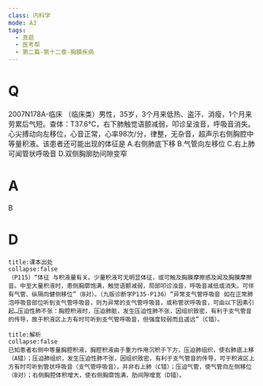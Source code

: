 ```yaml
---
class: 内科学
mode: A3
tags:
  - 真题
  - 医考帮
  - 第二篇-第十二章-胸膜疾病
---
```


# Q
2007N178A-临床 （临床类）男性，35岁，3个月来低热、盗汗、消瘦，1个月来劳累后气短。查体：T37.6℃，右下肺触觉语颤减弱，叩诊呈浊音，呼吸音消失。心尖搏动向左移位，心音正常，心率98次/分，律整，无杂音，超声示右侧胸腔中等量积液。该患者还可能出现的体征是
A.右侧肺底下移
B.气管向左移位
C.右上肺可闻管状呼吸音
D.双侧胸廓肋间隙变窄

# A
B
# D
```ad-note
title:课本出处
collapse:false
（P115）“体征 与积液量有关。少量积液可无明显体征，或可触及胸膜摩擦感及闻及胸膜摩擦音。中至大量积液时，患侧胸廓饱满，触觉语颤减弱，局部叩诊浊音，呼吸音减低或消失。可伴有气管、纵隔向健侧移位”（B对）。（九版诊断学P135-P136）“异常支气管呼吸音 如在正常肺泡呼吸音部位听到支气管呼吸音，则为异常的支气管呼吸音，或称管状呼吸音，可由以下因素引起…压迫性肺不张：胸腔积液时，压迫肺脏，发生压迫性肺不张，因组织致密，有利于支气管音的传导，故于积液区上方有时可听到支气管呼吸音，但强度较弱而且遥远”（C错）。
```

```ad-summary
title:解析
collapse:false
已知患者右侧中等量胸腔积液，胸腔积液由于重力作用沉积于下方，压迫肺组织，使右肺底上移（A错）；压迫肺组织，发生压迫性肺不张，因组织致密，有利于支气管音的传导，可于积液区上方有时可听到管状呼吸音（支气管呼吸音），并非右上肺（C错）；压迫气管，使气管向左侧移位（B对）；右侧胸腔体积增大，使右侧胸廓饱满，肋间隙增宽（D错）。
```

